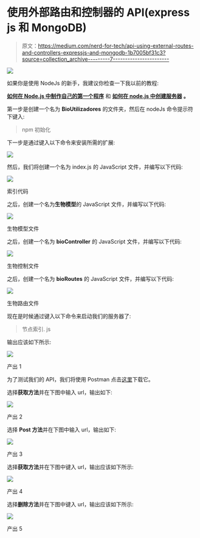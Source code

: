 # 使用外部路由和控制器的 API(express js 和 MongoDB)

> 原文：<https://medium.com/nerd-for-tech/api-using-external-routes-and-controllers-expressjs-and-mongodb-1b7005bf31c3?source=collection_archive---------7----------------------->

![](img/c2ccfd87738c07f30b1f767d57d676e3.png)

如果你是使用 NodeJs 的新手，我建议你检查一下我以前的教程:

[**如何在 Node.js 中制作自己的第一个程序**](https://antunes-24-pedro.medium.com/how-to-make-your-first-program-in-node-js-8978fd1163ed?source=your_stories_page-------------------------------------) 和 [**如何在 node.js 中创建服务器**](https://antunes-24-pedro.medium.com/how-to-create-a-server-in-node-js-9ff397a81e05?source=your_stories_page-------------------------------------) **。**

第一步是创建一个名为 **BioUtilizadores** 的文件夹，然后在 nodeJs 命令提示符下键入:

> npm 初始化

下一步是通过键入以下命令来安装所需的扩展:

![](img/757b907cd019304f10df4c2a5ed19d27.png)

然后，我们将创建一个名为 index.js 的 JavaScript 文件，并编写以下代码:

![](img/662d5d9b99e91540cda15092603a90bc.png)

索引代码

之后，创建一个名为**生物模型**的 JavaScript 文件，并编写以下代码:

![](img/cba36adf3d9181c0ab5b8cba4c77be29.png)

生物模型文件

之后，创建一个名为 **bioController** 的 JavaScript 文件，并编写以下代码:

![](img/6c8eb5d7196e4b4254457ab9df135aed.png)

生物控制文件

之后，创建一个名为 **bioRoutes** 的 JavaScript 文件，并编写以下代码:

![](img/c83dd258f2aee57f3ee801b2170d7c0a.png)

生物路由文件

现在是时候通过键入以下命令来启动我们的服务器了:

> 节点索引. js

输出应该如下所示:

![](img/26625e637a3aa9ee587d9629e6528ed5.png)

产出 1

为了测试我们的 API，我们将使用 Postman 点击[这里](https://www.postman.com/downloads/)下载它。

选择**获取方法**并在下图中输入 url，输出如下:

![](img/c97a7a88825462fd9c8affe1f12660db.png)

产出 2

选择 **Post 方法**并在下图中输入 url，输出如下:

![](img/73266034d89d5cf6045df1ebd3f7d11b.png)

产出 3

选择**获取方法**并在下图中键入 url，输出应该如下所示:

![](img/f17dda4d3a879c916ce493c972d277d8.png)

产出 4

选择**删除方法**并在下图中键入 url，输出应该如下所示:

![](img/dd9e6238291d3ed6108c73568281523b.png)

产出 5